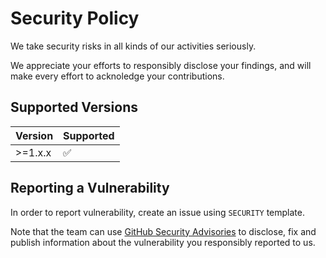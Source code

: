 # Security Policy

We take security risks in all kinds of our activities seriously.

We appreciate your efforts to responsibly disclose your findings, and will make every effort to acknoledge your contributions.

## Supported Versions

| Version | Supported          |
| ------- | ------------------ |
| >=1.x.x | :white_check_mark: |

## Reporting a Vulnerability

In order to report vulnerability, create an issue using `SECURITY` template.

Note that the team can use [GitHub Security Advisories](1) to disclose, fix and publish information about the vulnerability you responsibly reported to us.

[1]: https://help.github.com/en/github/managing-security-vulnerabilities/about-github-security-advisories
